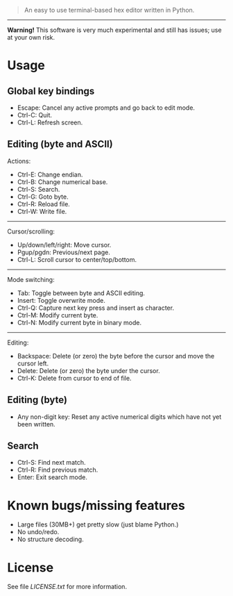 
> An easy to use terminal-based hex editor written in Python.

***

**Warning!** This software is very much experimental and still has issues; use at your own risk.

# Usage

## Global key bindings

- Escape: Cancel any active prompts and go back to edit mode.
- Ctrl-C: Quit.
- Ctrl-L: Refresh screen.

## Editing (byte and ASCII)

Actions:

- Ctrl-E: Change endian.
- Ctrl-B: Change numerical base.
- Ctrl-S: Search.
- Ctrl-G: Goto byte.
- Ctrl-R: Reload file.
- Ctrl-W: Write file.

***

Cursor/scrolling:

- Up/down/left/right: Move cursor.
- Pgup/pgdn: Previous/next page.
- Ctrl-L: Scroll cursor to center/top/bottom.

***

Mode switching:

- Tab: Toggle between byte and ASCII editing.
- Insert: Toggle overwrite mode.
- Ctrl-Q: Capture next key press and insert as character.
- Ctrl-M: Modify current byte.
- Ctrl-N: Modify current byte in binary mode.

***

Editing:

- Backspace: Delete (or zero) the byte before the cursor and move the cursor left.
- Delete: Delete (or zero) the byte under the cursor.
- Ctrl-K: Delete from cursor to end of file.

## Editing (byte)

- Any non-digit key: Reset any active numerical digits which have not yet been written.

## Search

- Ctrl-S: Find next match.
- Ctrl-R: Find previous match.
- Enter: Exit search mode.

# Known bugs/missing features

- Large files (30MB+) get pretty slow (just blame Python.)
- No undo/redo.
- No structure decoding.

# License

See file _LICENSE.txt_ for more information.
